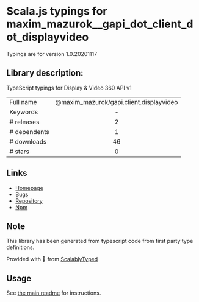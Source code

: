 
# Scala.js typings for maxim_mazurok__gapi_dot_client_dot_displayvideo

Typings are for version 1.0.20201117

## Library description:
TypeScript typings for Display & Video 360 API v1

|                    |                 |
| ------------------ | :-------------: |
| Full name          | @maxim_mazurok/gapi.client.displayvideo |
| Keywords           | - |
| # releases         | 2 |
| # dependents       | 1 |
| # downloads        | 46 |
| # stars            | 0 |

## Links
- [Homepage](https://github.com/Maxim-Mazurok/google-api-typings-generator#readme)
- [Bugs](https://github.com/Maxim-Mazurok/google-api-typings-generator/issues)
- [Repository](https://github.com/Maxim-Mazurok/google-api-typings-generator)
- [Npm](https://www.npmjs.com/package/%40maxim_mazurok%2Fgapi.client.displayvideo)
    


## Note
This library has been generated from typescript code from first party type definitions.

Provided with :purple_heart: from [ScalablyTyped](https://github.com/oyvindberg/ScalablyTyped)

## Usage
See [the main readme](../../readme.md) for instructions.


